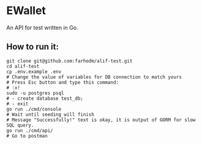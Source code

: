 # EWallet

An API for  test written in Go.

## How to run it:
```shell
git clone git@github.com:farhodm/alif-test.git
cd alif-test
cp .env.example .env
# Change the value of variables for DB connection to match yours
# Press Esc button and type this command:
# :x!
sudo -u postgres psql
# - create database test_db;
# - exit
go run ./cmd/console
# Wait until seeding will finish
# Message "Successfully!" text is okay, it is output of GORM for slow SQL query.
go run ./cmd/api/
# Go to postman
```
